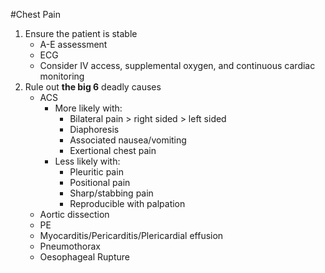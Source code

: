 #Chest Pain

1. Ensure the patient is stable
	* A-E assessment
	* ECG
	* Consider IV access, supplemental oxygen, and continuous cardiac monitoring
2. Rule out **the big 6** deadly causes
	* ACS  
		* More likely with:
			* Bilateral pain > right sided > left sided
			* Diaphoresis
			* Associated nausea/vomiting
			* Exertional chest pain
		* Less likely with:
			* Pleuritic pain
			* Positional pain
			* Sharp/stabbing pain
			* Reproducible with palpation
	* Aortic dissection
	* PE
	* Myocarditis/Pericarditis/Plericardial effusion
	* Pneumothorax
	* Oesophageal Rupture